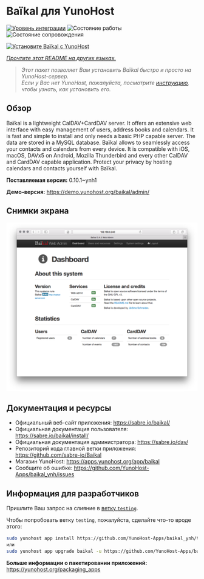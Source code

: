 <!--
Важно: этот README был автоматически сгенерирован <https://github.com/YunoHost/apps/tree/master/tools/readme_generator>
Он НЕ ДОЛЖЕН редактироваться вручную.
-->

# Baïkal для YunoHost

[![Уровень интеграции](https://dash.yunohost.org/integration/baikal.svg)](https://ci-apps.yunohost.org/ci/apps/baikal/) ![Состояние работы](https://ci-apps.yunohost.org/ci/badges/baikal.status.svg) ![Состояние сопровождения](https://ci-apps.yunohost.org/ci/badges/baikal.maintain.svg)

[![Установите Baïkal с YunoHost](https://install-app.yunohost.org/install-with-yunohost.svg)](https://install-app.yunohost.org/?app=baikal)

*[Прочтите этот README на других языках.](./ALL_README.md)*

> *Этот пакет позволяет Вам установить Baïkal быстро и просто на YunoHost-сервер.*  
> *Если у Вас нет YunoHost, пожалуйста, посмотрите [инструкцию](https://yunohost.org/install), чтобы узнать, как установить его.*

## Обзор

Baïkal is a lightweight CalDAV+CardDAV server. It offers an extensive web interface with easy management of users, address books and calendars. It is fast and simple to install and only needs a basic PHP capable server. The data are stored in a MySQL database. Baïkal allows to seamlessly access your contacts and calendars from every device. It is compatible with iOS, macOS, DAVx5 on Android, Mozilla Thunderbird and every other CalDAV and CardDAV capable application. Protect your privacy by hosting calendars and contacts yourself with Baïkal.

**Поставляемая версия:** 0.10.1~ynh1

**Демо-версия:** <https://demo.yunohost.org/baikal/admin/>

## Снимки экрана

![Снимок экрана Baïkal](./doc/screenshots/baikal-in-use.png)

## Документация и ресурсы

- Официальный веб-сайт приложения: <https://sabre.io/baikal/>
- Официальная документация пользователя: <https://sabre.io/baikal/install/>
- Официальная документация администратора: <https://sabre.io/dav/>
- Репозиторий кода главной ветки приложения: <https://github.com/sabre-io/Baikal>
- Магазин YunoHost: <https://apps.yunohost.org/app/baikal>
- Сообщите об ошибке: <https://github.com/YunoHost-Apps/baikal_ynh/issues>

## Информация для разработчиков

Пришлите Ваш запрос на слияние в [ветку `testing`](https://github.com/YunoHost-Apps/baikal_ynh/tree/testing).

Чтобы попробовать ветку `testing`, пожалуйста, сделайте что-то вроде этого:

```bash
sudo yunohost app install https://github.com/YunoHost-Apps/baikal_ynh/tree/testing --debug
или
sudo yunohost app upgrade baikal -u https://github.com/YunoHost-Apps/baikal_ynh/tree/testing --debug
```

**Больше информации о пакетировании приложений:** <https://yunohost.org/packaging_apps>
